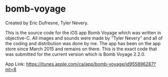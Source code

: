 # bomb-voyage
Created by Eric Dufresne, Tyler Nevery.


This is the source code for the iOS app Bomb Voyage which was written in objective-C. 
All images and sounds were made by "Tyler Nevery" and all of the coding and
distribution was done by me. The app has been on the app store
since March 2015 and remains on there. This is the exact code that was submitted for
the current version which is Bomb Voyage 2.2.0.

App Link:
https://itunes.apple.com/ca/app/bomb-voyage/id955896287?mt=8
